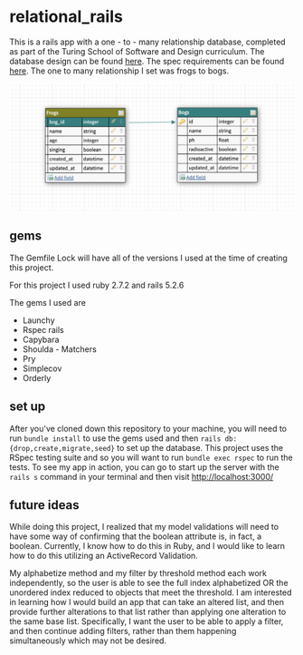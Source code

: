 # relational_rails

This is a rails app with a one - to - many relationship database, completed as part of the Turing School of Software and Design curriculum. The database design can be found [here](https://app.dbdesigner.net/designer/schema/484695). The spec requirements can be found [here](https://backend.turing.edu/module2/projects/relational_rails). The one to many relationship I set was frogs to bogs. 

![table design](https://github.com/mcharrod/relational_rails_project/blob/main/Pic/Tables.png)


## gems 

The Gemfile Lock will have all of the versions I used at the time of creating this project. 

For this project I used ruby 2.7.2 and rails 5.2.6 

The gems I used are 
- Launchy 
- Rspec rails 
- Capybara 
- Shoulda - Matchers 
- Pry 
- Simplecov 
- Orderly 

## set up 

After you've cloned down this repository to your machine, you will need to run `bundle install` to use the gems used and then `rails db:{drop,create,migrate,seed}` to set up the database. This project uses the RSpec testing suite and so you will want to run `bundle exec rspec` to run the tests. To see my app in action, you can go to start up the server with the `rails s` command in your terminal and then visit [http://localhost:3000/](http://localhost:3000/) 


## future ideas 

While doing this project, I realized that my model validations will need to have some way of confirming that the boolean attribute is, in fact, a boolean. Currently, I know how to do this in Ruby, and I would like to learn how to do this utilizing an ActiveRecord Validation. 

My alphabetize method and my filter by threshold method each work independently, so the user is able to see the full index alphabetized OR the unordered index reduced to objects that meet the threshold. I am interested in learning how I would build an app that can take an altered list, and then provide further alterations to that list rather than applying one alteration to the same base list. Specifically, I want the user to be able to apply a filter, and then continue adding filters, rather than them happening simultaneously which may not be desired. 
